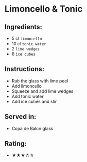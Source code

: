 # Limoncello & Tonic

## Ingredients:
- 5 cl `limoncello`
- 10 cl `tonic water`
- 2 `lime wedges`
- 8 `ice cubes`

## Instructions:
- Rub the glass with lime peel
- Add limoncello
- Squeeze and add lime wedges
- Add tonic water
- Add ice cubes and stir

## Served in:
- Copa de Balon glass

## Rating:
- ★★★☆☆